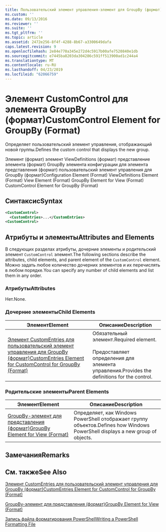```yaml
---
title: Пользовательский элемент управления-элемент для GroupBy (формат) | Документация Майкрософт
ms.custom: ''
ms.date: 09/13/2016
ms.reviewer: ''
ms.suite: ''
ms.tgt_pltfrm: ''
ms.topic: article
ms.assetid: 2472e256-8f4f-4288-8b67-a3300649dafa
caps.latest.revision: 9
ms.openlocfilehash: 2e84e770a345e272d4c5917b00afe7520840e1db
ms.sourcegitcommit: e7445ba8203da304286c591ff513900ad1c244a4
ms.translationtype: MT
ms.contentlocale: ru-RU
ms.lasthandoff: 04/23/2019
ms.locfileid: "62066759"
---
```

# <a name="customcontrol-element-for-groupby-format"></a><span data-ttu-id="25773-102">Элемент CustomControl для элемента GroupBy (формат)</span><span class="sxs-lookup"><span data-stu-id="25773-102">CustomControl Element for GroupBy (Format)</span></span>

<span data-ttu-id="25773-103">Определяет пользовательский элемент управления, отображающий новой группы.</span><span class="sxs-lookup"><span data-stu-id="25773-103">Defines the custom control that displays the new group.</span></span>

<span data-ttu-id="25773-104">Элемент (формат) элемент ViewDefinitions (формат) представление элемента (формат) GroupBy элемента конфигурации для элемента представления (формат) пользовательский элемент управления для GroupBy (формат)</span><span class="sxs-lookup"><span data-stu-id="25773-104">Configuration Element (Format) ViewDefinitions Element (Format) View Element (Format) GroupBy Element for View (Format) CustomControl Element for GroupBy (Format)</span></span>

## <a name="syntax"></a><span data-ttu-id="25773-105">Синтаксис</span><span class="sxs-lookup"><span data-stu-id="25773-105">Syntax</span></span>

```xml
<CustomControl>
  <CustomEntries>...</CustomEntries>
<CustomControl>
```

## <a name="attributes-and-elements"></a><span data-ttu-id="25773-106">Атрибуты и элементы</span><span class="sxs-lookup"><span data-stu-id="25773-106">Attributes and Elements</span></span>

<span data-ttu-id="25773-107">В следующих разделах атрибуты, дочерние элементы и родительский элемент `CustomControl` элемент.</span><span class="sxs-lookup"><span data-stu-id="25773-107">The following sections describe the attributes, child elements, and parent element of the `CustomControl` element.</span></span> <span data-ttu-id="25773-108">Можно задать любое количество дочерних элементов и их перечислять в любом порядке.</span><span class="sxs-lookup"><span data-stu-id="25773-108">You can specify any number of child elements and list them in any order.</span></span>

### <a name="attributes"></a><span data-ttu-id="25773-109">Атрибуты</span><span class="sxs-lookup"><span data-stu-id="25773-109">Attributes</span></span>

<span data-ttu-id="25773-110">Нет.</span><span class="sxs-lookup"><span data-stu-id="25773-110">None.</span></span>

### <a name="child-elements"></a><span data-ttu-id="25773-111">Дочерние элементы</span><span class="sxs-lookup"><span data-stu-id="25773-111">Child Elements</span></span>

|<span data-ttu-id="25773-112">Элемент</span><span class="sxs-lookup"><span data-stu-id="25773-112">Element</span></span>|<span data-ttu-id="25773-113">Описание</span><span class="sxs-lookup"><span data-stu-id="25773-113">Description</span></span>|
|-------------|-----------------|
|[<span data-ttu-id="25773-114">Элемент CustomEntries для пользовательский элемент управления для GroupBy (формат)</span><span class="sxs-lookup"><span data-stu-id="25773-114">CustomEntries Element for CustomControl for GroupBy (Format)</span></span>](./customentries-element-for-customcontrol-for-groupby-format.md)|<span data-ttu-id="25773-115">Обязательный элемент.</span><span class="sxs-lookup"><span data-stu-id="25773-115">Required element.</span></span><br /><br /> <span data-ttu-id="25773-116">Предоставляет определения для элемента управления.</span><span class="sxs-lookup"><span data-stu-id="25773-116">Provides the definitions for the control.</span></span>|

### <a name="parent-elements"></a><span data-ttu-id="25773-117">Родительские элементы</span><span class="sxs-lookup"><span data-stu-id="25773-117">Parent Elements</span></span>

|<span data-ttu-id="25773-118">Элемент</span><span class="sxs-lookup"><span data-stu-id="25773-118">Element</span></span>|<span data-ttu-id="25773-119">Описание</span><span class="sxs-lookup"><span data-stu-id="25773-119">Description</span></span>|
|-------------|-----------------|
|[<span data-ttu-id="25773-120">GroupBy-элемент для представления (формат)</span><span class="sxs-lookup"><span data-stu-id="25773-120">GroupBy Element for View (Format)</span></span>](./groupby-element-for-view-format.md)|<span data-ttu-id="25773-121">Определяет, как Windows PowerShell отображает группу объектов.</span><span class="sxs-lookup"><span data-stu-id="25773-121">Defines how Windows PowerShell displays a new group of objects.</span></span>|

## <a name="remarks"></a><span data-ttu-id="25773-122">Замечания</span><span class="sxs-lookup"><span data-stu-id="25773-122">Remarks</span></span>

## <a name="see-also"></a><span data-ttu-id="25773-123">См. также</span><span class="sxs-lookup"><span data-stu-id="25773-123">See Also</span></span>

[<span data-ttu-id="25773-124">Элемент CustomEntries для пользовательский элемент управления для GroupBy (формат)</span><span class="sxs-lookup"><span data-stu-id="25773-124">CustomEntries Element for CustomControl for GroupBy (Format)</span></span>](./customentries-element-for-customcontrol-for-groupby-format.md)

[<span data-ttu-id="25773-125">GroupBy-элемент для представления (формат)</span><span class="sxs-lookup"><span data-stu-id="25773-125">GroupBy Element for View (Format)</span></span>](./groupby-element-for-view-format.md)

[<span data-ttu-id="25773-126">Запись файла форматирования PowerShell</span><span class="sxs-lookup"><span data-stu-id="25773-126">Writing a PowerShell Formatting File</span></span>](./writing-a-powershell-formatting-file.md)
